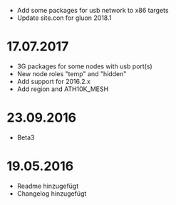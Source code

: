 * Add some packages for usb network to x86 targets
* Update site.con for gluon 2018.1

# 17.07.2017
* 3G packages for some nodes with usb port(s)
* New node roles "temp" and "hidden"
* Add support for 2016.2.x
* Add region and ATH10K_MESH

# 23.09.2016
* Beta3

# 19.05.2016
* Readme hinzugefügt
* Changelog hinzugefügt
